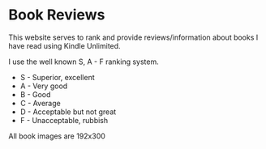 # Book Reviews

This website serves to rank and provide reviews/information about books I have read using Kindle Unlimited.

I use the well known S, A - F ranking system.
- S - Superior, excellent
- A - Very good
- B - Good
- C - Average
- D - Acceptable but not great
- F - Unacceptable, rubbish

All book images are 192x300
